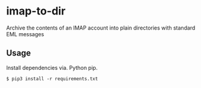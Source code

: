 # imap-to-dir
Archive the contents of an IMAP account into plain directories with standard EML messages


## Usage
Install dependencies via. Python pip.
```
$ pip3 install -r requirements.txt
```